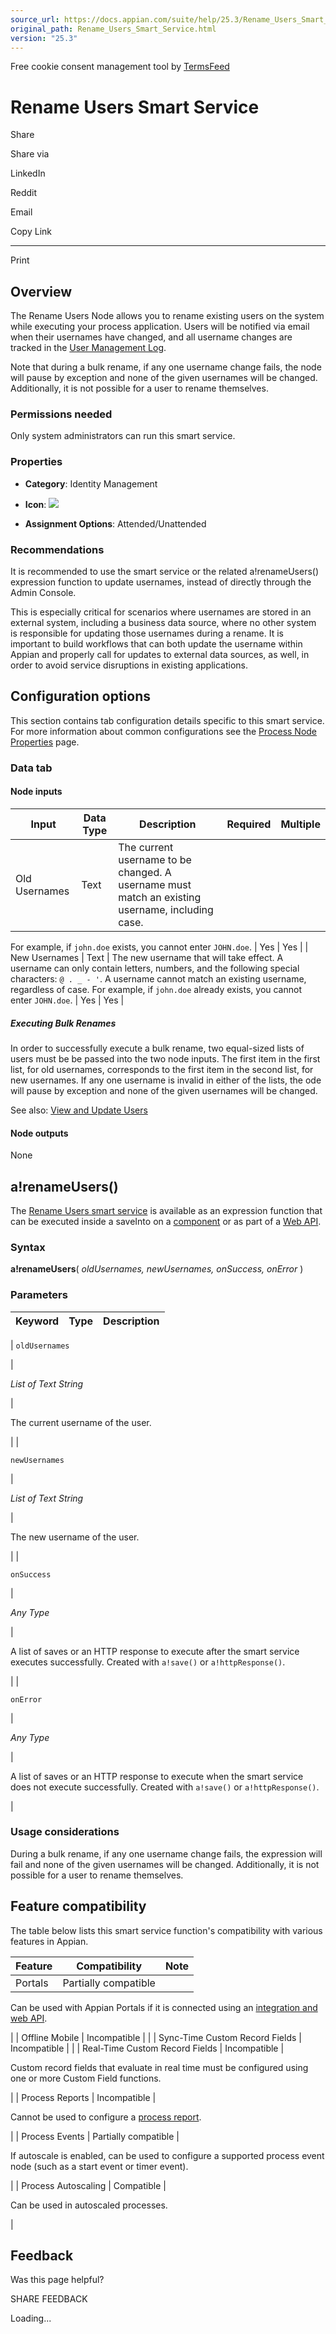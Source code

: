 ```yaml
---
source_url: https://docs.appian.com/suite/help/25.3/Rename_Users_Smart_Service.html
original_path: Rename_Users_Smart_Service.html
version: "25.3"
---
```


Free cookie consent management tool by [TermsFeed](https://www.termsfeed.com/)

# Rename Users Smart Service

Share

Share via

LinkedIn

Reddit

Email

Copy Link

* * *

Print

## Overview

The Rename Users Node allows you to rename existing users on the system while executing your process application. Users will be notified via email when their usernames have changed, and all username changes are tracked in the [User Management Log](Logging.html#user-management).

Note that during a bulk rename, if any one username change fails, the node will pause by exception and none of the given usernames will be changed. Additionally, it is not possible for a user to rename themselves.

### Permissions needed

Only system administrators can run this smart service.

### Properties

-   **Category**: Identity Management

-   **Icon**: ![](images/Smart_Service_Icons/Change_User_Type.png)

-   **Assignment Options**: Attended/Unattended

### Recommendations

It is recommended to use the smart service or the related a!renameUsers() expression function to update usernames, instead of directly through the Admin Console.

This is especially critical for scenarios where usernames are stored in an external system, including a business data source, where no other system is responsible for updating those usernames during a rename. It is important to build workflows that can both update the username within Appian and properly call for updates to external data sources, as well, in order to avoid service disruptions in existing applications.

## Configuration options

This section contains tab configuration details specific to this smart service. For more information about common configurations see the [Process Node Properties](Process_Node_and_Smart_Service_Properties.html) page.

### Data tab

#### Node inputs

| Input | Data Type | Description | Required | Multiple |
| --- | --- | --- | --- | --- |
| Old Usernames | Text | The current username to be changed. A username must match an existing username, including case.

For example, if `john.doe` exists, you cannot enter `JOHN.doe`. | Yes | Yes |
| New Usernames | Text | The new username that will take effect. A username can only contain letters, numbers, and the following special characters: `@ . _ - '`. A username cannot match an existing username, regardless of case. For example, if `john.doe` already exists, you cannot enter `JOHN.doe`. | Yes | Yes |

##### Executing Bulk Renames

In order to successfully execute a bulk rename, two equal-sized lists of users must be be passed into the two node inputs. The first item in the first list, for old usernames, corresponds to the first item in the second list, for new usernames. If any one username is invalid in either of the lists, the ode will pause by exception and none of the given usernames will be changed.

See also: [View and Update Users](User_Management.html#view-and-update-users)

#### Node outputs

None

## a!renameUsers()

The [Rename Users smart service](#) is available as an expression function that can be executed inside a saveInto on a [component](executing_smart_services.html) or as part of a [Web API](Web_APIs.html).

### Syntax

**a!renameUsers**( _oldUsernames, newUsernames, onSuccess, onError_ )

### Parameters

| Keyword | Type | Description |
| --- | --- | --- |
|
`oldUsernames`

 |

_List of Text String_

 |

The current username of the user.

 |
|

`newUsernames`

 |

_List of Text String_

 |

The new username of the user.

 |
|

`onSuccess`

 |

_Any Type_

 |

A list of saves or an HTTP response to execute after the smart service executes successfully. Created with `a!save()` or `a!httpResponse()`.

 |
|

`onError`

 |

_Any Type_

 |

A list of saves or an HTTP response to execute when the smart service does not execute successfully. Created with `a!save()` or `a!httpResponse()`.

 |

### Usage considerations

During a bulk rename, if any one username change fails, the expression will fail and none of the given usernames will be changed. Additionally, it is not possible for a user to rename themselves.

## Feature compatibility

The table below lists this smart service function's compatibility with various features in Appian.

| Feature | Compatibility | Note |
| --- | --- | --- |
| Portals | Partially compatible |
Can be used with Appian Portals if it is connected using an [integration and web API](portals-design.html#using-partially-compatible-functions-and-objects-in-a-portal).

 |
| Offline Mobile | Incompatible |  |
| Sync-Time Custom Record Fields | Incompatible |  |
| Real-Time Custom Record Fields | Incompatible |

Custom record fields that evaluate in real time must be configured using one or more Custom Field functions.

 |
| Process Reports | Incompatible |

Cannot be used to configure a [process report](Process_Reports.html).

 |
| Process Events | Partially compatible |

If autoscale is enabled, can be used to configure a supported process event node (such as a start event or timer event).

 |
| Process Autoscaling | Compatible |

Can be used in autoscaled processes.

 |

## Feedback

Was this page helpful?

SHARE FEEDBACK

Loading...